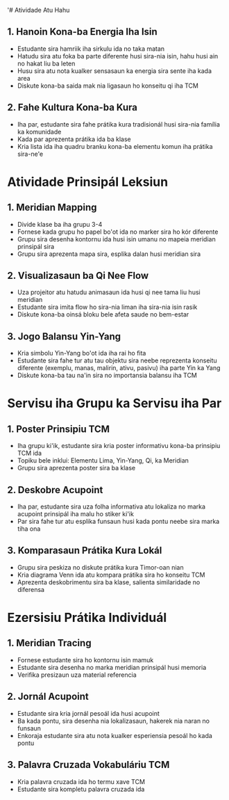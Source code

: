 '# Atividade Atu Hahu

## 1. Hanoin Kona-ba Energia Iha Isin

- Estudante sira hamriik iha sirkulu ida no taka matan
- Hatudu sira atu foka ba parte diferente husi sira-nia isin, hahu husi ain no hakat liu ba leten
- Husu sira atu nota kualker sensasaun ka energia sira sente iha kada area
- Diskute kona-ba saida mak nia ligasaun ho konseitu qi iha TCM

## 2. Fahe Kultura Kona-ba Kura

- Iha par, estudante sira fahe prátika kura tradisionál husi sira-nia família ka komunidade
- Kada par aprezenta prátika ida ba klase
- Kria lista ida iha quadru branku kona-ba elementu komun iha prátika sira-ne'e

# Atividade Prinsipál Leksiun

## 1. Meridian Mapping

- Divide klase ba iha grupu 3-4
- Fornese kada grupu ho papel bo'ot ida no marker sira ho kór diferente
- Grupu sira desenha kontornu ida husi isin umanu no mapeia meridian prinsipál sira
- Grupu sira aprezenta mapa sira, esplika dalan husi meridian sira

## 2. Visualizasaun ba Qi Nee Flow

- Uza projeitor atu hatudu animasaun ida husi qi nee tama liu husi meridian
- Estudante sira imita flow ho sira-nia liman iha sira-nia isin rasik
- Diskute kona-ba oinsá bloku bele afeta saude no bem-estar

## 3. Jogo Balansu Yin-Yang

- Kria simbolu Yin-Yang bo'ot ida iha rai ho fita
- Estudante sira fahe tur atu tau objektu sira neebe reprezenta konseitu diferente (exemplu, manas, malirin, ativu, pasivu) iha parte Yin ka Yang
- Diskute kona-ba tau na'in sira no importansia balansu iha TCM

# Servisu iha Grupu ka Servisu iha Par

## 1. Poster Prinsipiu TCM

- Iha grupu ki'ik, estudante sira kria poster informativu kona-ba prinsipiu TCM ida
- Topiku bele inklui: Elementu Lima, Yin-Yang, Qi, ka Meridian
- Grupu sira aprezenta poster sira ba klase

## 2. Deskobre Acupoint

- Iha par, estudante sira uza folha informativa atu lokaliza no marka acupoint prinsipál iha malu ho stiker ki'ik
- Par sira fahe tur atu esplika funsaun husi kada pontu neebe sira marka tiha ona

## 3. Komparasaun Prátika Kura Lokál

- Grupu sira peskiza no diskute prátika kura Timor-oan nian
- Kria diagrama Venn ida atu kompara prátika sira ho konseitu TCM
- Aprezenta deskobrimentu sira ba klase, salienta similaridade no diferensa

# Ezersisiu Prátika Individuál

## 1. Meridian Tracing

- Fornese estudante sira ho kontornu isin mamuk
- Estudante sira desenha no marka meridian prinsipál husi memoria
- Verifika presizaun uza material referencia

## 2. Jornál Acupoint

- Estudante sira kria jornál pesoál ida husi acupoint
- Ba kada pontu, sira desenha nia lokalizasaun, hakerek nia naran no funsaun
- Enkoraja estudante sira atu nota kualker esperiensia pesoál ho kada pontu

## 3. Palavra Cruzada Vokabuláriu TCM

- Kria palavra cruzada ida ho termu xave TCM
- Estudante sira kompletu palavra cruzada ida